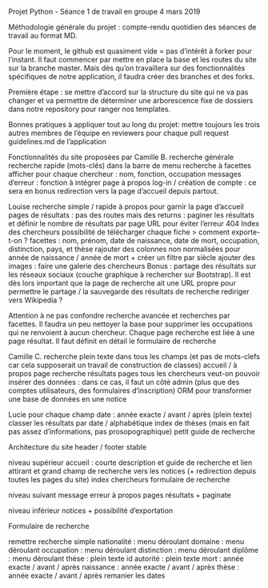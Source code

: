 Projet Python - Séance 1 de travail en groupe 
4 mars 2019

Méthodologie générale du projet :
compte-rendu quotidien des séances de travail au format MD.

Pour le moment, le github est quasiment vide = pas d’intérêt à forker pour l’instant. Il faut commencer par mettre en place la base et les routes du site sur la branche master. Mais dès qu’on travaillera sur des fonctionnalités spécifiques de notre application, il faudra créer des branches et des forks.

Première étape : se mettre d’accord sur la structure du site qui ne va pas changer et va permettre de déterminer une arborescence fixe de dossiers dans notre repository pour ranger nos templates.

Bonnes pratiques à appliquer tout au long du projet:
mettre toujours les trois autres membres de l’équipe en reviewers pour chaque pull request
guidelines.md de l’application

Fonctionnalités du site proposées par Camille B.
recherche générale
recherche rapide (mots-clés) dans la barre de menu
recherche à facettes
afficher pour chaque chercheur : nom, fonction, occupation
messages d’erreur : fonction à intégrer
page à propos
log-in / création de compte : ce sera en bonus
redirection vers la page d’accueil depuis partout.

Louise
recherche simple / rapide
à propos pour garnir la page d’accueil
pages de résultats : pas des routes mais des returns : paginer les résultats et définir le nombre de résultats par page
URL pour éviter l’erreur 404
Index des chercheurs
possibilité de télécharger chaque fiche > comment exporte-t-on ?
facettes : nom, prénom, date de naissance, date de mort, occupation, distinction, pays, et thèse
rajouter des colonnes non normalisées pour année de naissance / année de mort + créer un filtre par siècle
ajouter des images : faire une galerie des chercheurs
Bonus : partage des résultats sur les réseaux sociaux (couche graphique à rechercher sur Bootstrap). Il est dès lors important que la page de recherche ait une URL propre pour permettre le partage / la sauvegarde des résultats de recherche
rediriger vers Wikipedia ?

Attention à ne pas confondre recherche avancée et recherches par facettes. Il faudra un peu nettoyer la base pour supprimer les occupations qui ne renvoient à aucun chercheur.
Chaque page recherche est liée à une page résultat.
Il faut définit en détail le formulaire de recherche

Camille C.
recherche plein texte dans tous les champs (et pas de mots-clefs car cela supposerait un travail de construction de classes)
accueil / à propos
page recherche
résultats
pages tous les chercheurs
veut-on pouvoir insérer des données : dans ce cas, il faut un côté admin (plus que des comptes utilisateurs, des formulaires d’inscription)
ORM pour transformer une base de données en une notice

Lucie
pour chaque champ date : année exacte / avant / après (plein texte)
classer les résultats par date / alphabétique
index de thèses (mais en fait pas assez d’informations, pas prosopographique)
petit guide de recherche

Architecture du site
header / footer stable

niveau supérieur
accueil : courte description et guide de recherche et lien attirant et grand champ de recherche vers les notices (+ redirection depuis toutes les pages du site)
index chercheurs
formulaire de recherche

niveau suivant
message erreur
à propos
pages résultats + paginate

niveau inférieur
notices + possibilité d’exportation

Formulaire de recherche

remettre recherche simple
nationalité : menu déroulant
domaine : menu déroulant
occupation : menu déroulant
distinction : menu déroulant
diplôme : menu déroulant
thèse : plein texte
id autorité : plein texte
mort : année exacte / avant / après
naissance : année exacte / avant / après
thèse : année exacte / avant / après
remanier les dates
